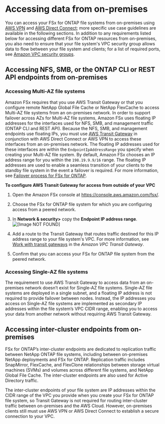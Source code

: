 # Accessing data from on\-premises<a name="accessing-data-from-on-premises"></a>

You can access your FSx for ONTAP file systems from on\-premises using [AWS VPN](https://aws.amazon.com/vpn/) and [AWS Direct Connect](https://aws.amazon.com/getting-started/projects/connect-data-center-to-aws/); more specific use case guidelines are available in the following sections\. In addition to any requirements listed below for accessing different FSx for ONTAP resources from on\-premises, you also need to ensure that your file system's VPC security group allows data to flow between your file system and clients; for a list of required ports, see [Amazon VPC security groups](https://docs.aws.amazon.com/fsx/latest/ONTAPGuide/limit-access-security-groups.html#fsx-vpc-security-groups)\.

## Accessing NFS, SMB, or the ONTAP CLI or REST API endpoints from on\-premises<a name="access-NFS-SMB-or-CLI-API-endpoints-from-on-premises"></a>

### Accessing Multi\-AZ file systems<a name="access-multi-az-fs"></a>

Amazon FSx requires that you use AWS Transit Gateway or that you configure remote NetApp Global File Cache or NetApp FlexCache to access Multi\-AZ file systems from an on\-premises network\. In order to support failover across AZs for Multi\-AZ file systems, Amazon FSx uses floating IP addresses for the interfaces used for NFS, SMB, and management traffic \(ONTAP CLI and REST API\)\. Because the NFS, SMB, and management endpoints use floating IPs, you must use [AWS Transit Gateway](https://aws.amazon.com/transit-gateway/?whats-new-cards.sort-by=item.additionalFields.postDateTime&whats-new-cards.sort-order=desc) in conjunction with AWS Direct Connect or AWS VPN to access these interfaces from an on\-premises network\. The floating IP addresses used for these interfaces are within the `EndpointIpAddressRange` you specify when creating your Multi\-AZ file system\. By default, Amazon FSx chooses an IP address range for you within the `198.19.9.9/16` range\. The floating IP addresses are used to enable a seamless transition of your clients to the standby file system in the event a failover is required\. For more information, see [Failover process for FSx for ONTAP](high-availability-AZ.md#MultiAZ-Failover)\.

**To configure AWS Transit Gateway for access from outside of your VPC**

1. Open the Amazon FSx console at [https://console\.aws\.amazon\.com/fsx/](https://console.aws.amazon.com/fsx/)\.

1. Choose the FSx for ONTAP file system for which you are configuring access from a peered network\.

1. In **Network & security>** copy the **Endpoint IP address range**\.   
![\[Image NOT FOUND\]](http://docs.aws.amazon.com/fsx/latest/ONTAPGuide/images/config-routing-on-prem.png)

1. Add a route to the Transit Gateway that routes traffic destined for this IP address range to your file system's VPC\. For more information, see [Work with transit gateways](https://docs.aws.amazon.com/vpc/latest/tgw/working-with-transit-gateways.html) in the *Amazon VPC Transit Gateway*\.

1. Confirm that you can access your FSx for ONTAP file system from the peered network\.

### Accessing Single\-AZ file systems<a name="access-single-az-fs"></a>

The requirement to use AWS Transit Gateway to access data from an on\-premises network doesn’t exist for Single\-AZ file systems\. Single\-AZ file systems are deployed in a single subnet, and a floating IP address is not required to provide failover between nodes\. Instead, the IP addresses you access on Single\-AZ file systems are implemented as secondary IP addresses within the file system’s VPC CIDR range, enabling you to access your data from another network without requiring AWS Transit Gateway\.

## Accessing inter\-cluster endpoints from on\-premises<a name="access-inter-cluster-endpoints-from-on-premises"></a>

FSx for ONTAP’s inter\-cluster endpoints are dedicated to replication traffic between NetApp ONTAP file systems, including between on\-premises NetApp deployments and FSx for ONTAP\. Replication traffic includes SnapMirror, FlexCache, and FlexClone relationships between storage virtual machines \(SVMs\) and volumes across different file systems, and NetApp Global File Cache\. The inter\-cluster endpoints are also used for Active Directory traffic\. 

The inter\-cluster endpoints of your file system are IP addresses within the CIDR range of the VPC you provide when you create your FSx for ONTAP file system, so Transit Gateway is not required for routing inter\-cluster traffic between on\-premises and the AWS Cloud\. However, on\-premises clients still must use AWS VPN or AWS Direct Connect to establish a secure connection to your VPC\. 